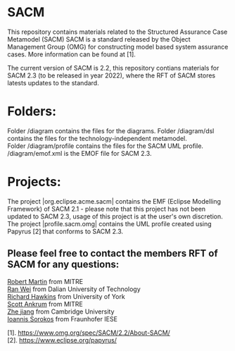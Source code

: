 # SACM
This repository contains materials related to the Structured Assurance Case Metamodel (SACM)
SACM is a standard released by the Object Management Group (OMG) for constructing model based system assurance cases.
More information can be found at [1].

The current version of SACM is 2.2, this repository contians materials for SACM 2.3 (to be released in year 2022), where the RFT of SACM stores latests updates to the standard.

# Folders:

Folder /diagram contains the files for the diagrams. 
Folder /diagram/dsl contains the files for the technology-independent metamodel.\
Folder /diagram/profile contains the files for the SACM UML profile.
/diagram/emof.xml is the EMOF file for SACM 2.3.

# Projects:
The project |org.eclipse.acme.sacm| contains the EMF (Eclipse Modelling Framework) of SACM 2.1 - please note that this project has not been updated to SACM 2.3, usage of this project is at the user's own discretion.
The project |profile.sacm.omg| contains the UML profile created using Papyrus [2] that conforms to SACM 2.3. 

## Please feel free to contact the members RFT of SACM for any questions:

[Robert Martin](ramartin@mitre.org) from MITRE  
[Ran Wei](ranwei@dlut.edu.cn) from Dalian University of Technology  
[Richard Hawkins](richard.hawkins@york.ac.uk) from University of York  
[Scott Ankrum](ankrums@mitre.org) from MITRE  
[Zhe jiang](zhe.jiang@cam.ac.uk) from Cambridge University  
[Ioannis Sorokos](ioannis.sorokos@iese.fraunhofer.de) from Fraunhofer IESE  


[1]. https://www.omg.org/spec/SACM/2.2/About-SACM/  
[2]. https://www.eclipse.org/papyrus/
